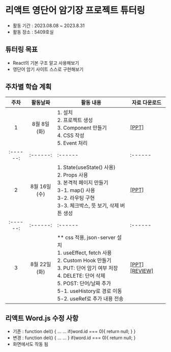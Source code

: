 # 리액트 영단어 암기장 프로젝트 튜터링
* 활동 기간 : 2023.08.08 ~ 2023.8.31
* 활동 장소 : 5409호실

## 튜터링 목표
- React의 기본 구조 알고 사용해보기
- 영단어 암기 사이트 스스로 구현해보기

## 주차별 학습 계획
| 주차 | 활동날짜 | <center>활동 내용</center> | <center>자료 다운로드</center> |
| :------: | :------: | :------ | :------ |
| 1 | 8월 8일 (화)|  1. 설치</br> 2. 프로젝트 생성</br> 3. Component 만들기</br> 4. CSS 작성</br> 5. Event 처리|[[PPT]](https://github.com/ksw06086/React_tutoring/raw/main/PPT/리액트_강의_1주차.pptx)|
| :------: | :------: | :------ | :------ |
| 2 | 8월 16일 (수)|  1. State(useState() 사용)</br> 2. Props 사용</br> 3. 본격적 페이지 만들기</br> 3-1. map() 사용</br> 3-2. 라우팅 구현</br> 3-3. 체크박스, 뜻 보기, 삭제 버튼 생성|[[PPT]](https://github.com/ksw06086/React_tutoring/raw/main/PPT/리액트_강의_2주차.pptx)|
| :------: | :------: | :------ | :------ |
| 3 | 8월 22일 (화)|  ** css 적용, json-server 설치</br> 1. useEffect, fetch 사용</br> 2. Custom Hook 만들기</br> 3. PUT: 단어 암기 여부 저장</br> 4. DELETE: 단어 삭제</br> 5. POST: 단어/날짜 추가</br> 5-1. useHistory로 경로 이동</br> 5-2. useRef로 추가 내용 전송|[[PPT]](https://github.com/ksw06086/React_tutoring/raw/main/PPT/리액트_강의_3주차.pptx) [[REVIEW]](https://forms.gle/5TswmaYna6h5hFCMA)

## 리액트 Word.js 수정 사항
- 기존 : function del() { ... ... if(word.id === 0){ return null; } }
- 변경 : function del() { ... ... } if(word.id === 0){ return null; }
- 화면에서도 작동 됨
